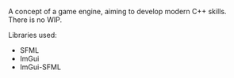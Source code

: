 A concept of a game engine, aiming to develop modern C++ skills.  
There is no WIP.  

Libraries used:
- SFML
- ImGui
- ImGui-SFML
